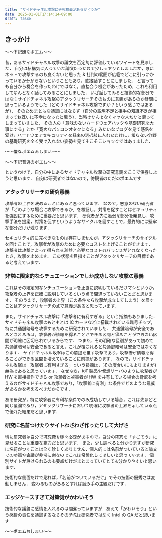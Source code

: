 ```yaml
---
title: "サイドチャネル攻撃に研究意義があるかどうか"
date: 2025-01-01T17:14:14+09:00
draft: false
---
```


## きっかけ

～～下記嫌なポエム～～

昔，あるサイドチャネル攻撃の論文を否定的に評価しているツイートを見ました．
自分は結構気に入っていた論文だったので少しモヤりとしましたが，急にネットで攻撃するのも良くないと思った & 批判の範囲が広範でどこに引っかかっているか分からないということもあり，直接話すことにしました．
と言っても自分から機会を作ったわけではなく，直接会う機会があったため，これを利用してなんとなく話してみることにしました．
いざ話してみると技術的な部分ではなくサイドチャネル攻撃のアタックリサーチそのものに意義があるのか疑問に思っているようでした（どのサイドチャネル攻撃ですか？という感じではあるが）．
そのためまともな議論にはならず（自分の説明不足と相手の知識不足が相まってお互いに不幸になったと思う），当時はなんとなくイヤな人だなと思ってしまっていました．
その人の「意味のないハードウェアハックや基礎研究を大事にする」とか「寛大なパソコンオタクになる」みたいなブログを見て感銘を受け，ハードウェアセキュリティを将来の選択肢に入れただけに，知らない分野の基礎研究を全く受け入れない姿勢を見てそこそこショックではありました．

～～嫌なポエムおしまい～～

～～下記普通のポエム～～

というわけで，自分の中にあるサイドチャネル攻撃の研究意義をここで供養しようと思います．
自分は研究者ではないので，傍観者のただのポエムです

### アタックリサーチの研究意義

攻撃者の上界を決めることにあると思っています．
なので，悪意のない研究者が「どのような場合に攻撃できるか」を検証し，対策を促すことはセキュリティを強固にするために重要だと思います．
研究者が先に脆弱な部分を発見し，攻撃手法を提案，対策を促すというようなサイクルを回すことで，最終的には堅牢な部分だけが残ります．

セキュリティ的に完ぺきなものは存在しませんが，アタックリサーチのサイクルを回すことで，攻撃者が攻撃のために必要なコストを上げることができます．
攻撃者は攻撃によって得られる利益と必要なコストのバランスがとれなくなったとき，攻撃を止めます．
この状態を目指すことがアタックリサーチの目標であると考えています．

### 非常に限定的なシチュエーションでしか成功しない攻撃の意義

これはその限定的なシチュエーションを正直に説明しているだけマシというか，攻撃者の上界を正確に説明しているという点で間違っていないことだと思います．
そのうえで，攻撃者の上界（この条件なら攻撃が成立してしまう）を示すことはアタックリサーチの点で意義があると思っています．

また，サイドチャネル攻撃は「攻撃者に有利すぎる」という指摘もありました．
サイドチャネル攻撃はもともとは IC カードなどに搭載されている暗号チップ，特に共通鍵暗号を攻撃するために研究されていました．
共通鍵暗号が安全であるとされるのは，攻撃者が情報を得ることができる区間と得ることができない区間が明確に区切られているからです．
つまり，その明確な区別があって初めて共通鍵暗号は安全であると言え，これが覆されると共通鍵暗号は安全ではなくなります．
サイドチャネル攻撃はこの前提を覆す攻撃であり，攻撃者が情報を得ることができる区間を増えていることに前提があります．
なので，サイドチャネル攻撃は「攻撃者に有利すぎる」という指摘は，(その度合いにもよりますが)無為であると思っています．
なぜなら，IoT 製品や仮想サーバのように攻撃者が HW を直接操作できる or 攻撃者と被害者が HW を共有している場合の脅威を考えるのがサイドチャネル攻撃であり，「攻撃者に有利」な条件でどのような脅威があるかを考えるべきだからです．

ある研究が，特に攻撃者に有利な条件でのみ成功している場合，これは先ほどと同じ議論であり，アタックリサーチにおいて明確に攻撃者の上界を示している点で優れた結果だと思います．

### 研究に名前つけたりサイトわざわざ作ったりして大げさ

特に研究者は自分で研究費を稼ぐ必要があるので，自分の研究を「すごそう」に見せることは重要な能力だと思います．
また，少し調べると分かりますが研究に名前がつくことは全く珍しくありません．個人的には名前がついていると論文での参照や会話が非常に楽なのでこれは常態化してほしいと思っています．
個別サイトが設けられるのも要点だけがまとまっていてとても分かりやすいと思います．

技術的な側面だけで見れば，「名前がついているだけ」でその技術の優秀さは変動しません．
変わるものがあるとすれば読み手の主観だけです．

### エッジケースすぎて対策側がかわいそう

技術的な議論に感情を入れるのは間違っていますが，あえて「かわいそう」という感情の責任を議論するならその矛先は研究者ではなく Intel の QA だと思います

～～ポエムおしまい～～
